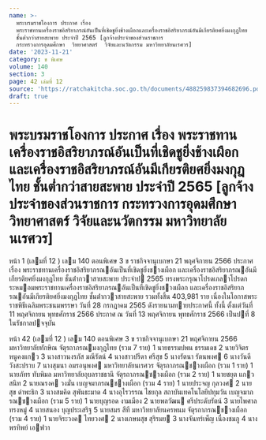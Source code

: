 ```yaml
---
name: >-
  พระบรมราชโองการ ประกาศ เรื่อง
  พระราชทานเครื่องราชอิสริยาภรณ์อันเป็นที่เชิดชูยิ่งช้างเผือกและเครื่องราชอิสริยาภรณ์อันมีเกียรติยศยิ่งมงกุฎไทย
  ชั้นต่ำกว่าสายสะพาย ประจำปี 2565 [ลูกจ้างประจำของส่วนราชการ
  กระทรวงการอุดมศึกษา  วิทยาศาสตร์  วิจัยและนวัตกรรม มหาวิทยาลัยนเรศวร]
date: '2023-11-21'
category: ข พิเศษ
volume: 140
section: 3
page: 42 เล่มที่ 12
source: 'https://ratchakitcha.soc.go.th/documents/488259837394682696.pdf'
draft: true
---
```


# พระบรมราชโองการ ประกาศ เรื่อง พระราชทานเครื่องราชอิสริยาภรณ์อันเป็นที่เชิดชูยิ่งช้างเผือกและเครื่องราชอิสริยาภรณ์อันมีเกียรติยศยิ่งมงกุฎไทย ชั้นต่ำกว่าสายสะพาย ประจำปี 2565 [ลูกจ้างประจำของส่วนราชการ กระทรวงการอุดมศึกษา  วิทยาศาสตร์  วิจัยและนวัตกรรม มหาวิทยาลัยนเรศวร]

หน้า 1 (เลมที่ 12 ) เลม 140 ตอนพิเศษ 3 ข ราชกิจจานุเบกษา 21 พฤศจิกายน 2566 ประกาศ เรื่อง พระราชทานเครื่องราชอิสริยาภรณอันเป็นที่เชิดชูยิ่งชางเผือก และเครื่องราชอิสริยาภรณอันมีเกียรติยศยิ่งมงกุฎไทย ชั้นต่ํากวาสายสะพาย ประจําป 2565 ทรงพระกรุณาโปรดเกลาโปรดกระหมอมพระราชทานเครื่องราชอิสริยาภรณอันเป็นที่เชิดชูยิ่งชางเผือก และเครื่องราชอิสริยาภรณอันมีเกียรติยศยิ่งมงกุฎไทย ชั้นต่ํากวาสายสะพาย รวมทั้งสิ้น 403,981 ราย เนื่องในโอกาสพระราชพิธีเฉลิมพระชนมพรรษา วันที่ 28 กรกฎาคม 2565 ดังรายนามทายประกาศนี้ ทั้งนี้ ตั้งแต่วันที่ 11 พฤศจิกายน พุทธศักราช 2566 ประกาศ ณ วันที่ 13 พฤศจิกายน พุทธศักราช 2566 เป็นปที่ 8 ในรัชกาลปจจุบัน

หน้า 42 (เลมที่ 12 ) เลม 140 ตอนพิเศษ 3 ข ราชกิจจานุเบกษา 21 พฤศจิกายน 2566 มหาวิทยาลัยทักษิณ จัตุรถาภรณมงกุฎไทย (รวม 7 ราย) 1 นายธรรมปพน ธรรมเดช 2 นายวิจิตร หนูคงแกว 3 นางสาวนงรภัส มณีรัตน์ 4 นางสาวปรีดา ศรีสุข 5 นางรัตนา รัตนพงศ 6 นางวันดี วังสะปราบ 7 นางสุมนา อมรอนุพงศ มหาวิทยาลัยนเรศวร จัตุรถาภรณชางเผือก (รวม 1 ราย) 1 นายภัทร ทับพิมล มหาวิทยาลัยอุบลราชธานี จัตุรถาภรณชางเผือก (รวม 2 ราย) 1 นายชยุต แกวสนิท 2 นายณรงค วงมั่น เบญจมาภรณชางเผือก (รวม 4 ราย) 1 นายประจญ กุลวงศ 2 นายสุข ดําพะธิก 3 นางสมคิด สุพันธะมาด 4 นางอุไรวรรณ ไชยกุล สถาบันเทคโนโลยีปทุมวัน เบญจมาภรณชางเผือก (รวม 5 ราย) 1 นายบุญรอด งามเมือง 2 นายพลวัฒน ศรีประดับรัตน์ 3 นายไพศาล ทรงหมู่ 4 นายสนอง บุญประเสริฐ 5 นายสมร สีที มหาวิทยาลัยนครพนม จัตุรถาภรณชางเผือก (รวม 4 ราย) 1 นายจิระวงค ไทยวงศ 2 นางเกษมสุข สุริรมย 3 นางจันทร์เพ็ญ เนื่องชมภู 4 นางพรทิพย์ เอฟวา
